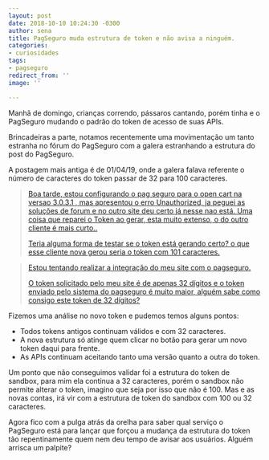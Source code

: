 ```yaml
---
layout: post
date: 2018-10-10 10:24:30 -0300
author: sena
title: PagSeguro muda estrutura de token e não avisa a ninguém.
categories:
- curiosidades
tags:
- pagseguro
redirect_from: ''
image: ''

---
```

Manhã de domingo, crianças correndo, pássaros cantando, porém tinha e o PagSeguro mudando o padrão do token de acesso de suas APIs.

Brincadeiras a parte, notamos recentemente uma movimentação um tanto estranha no fórum do PagSeguro com a galera estranhando a estrutura do post do PagSeguro.

A postagem mais antiga é de 01/04/19, onde a galera falava referente o número de caracteres do token passar de 32 para 100 caracteres.

> [Boa tarde, estou configurando o pag seguro para o open cart na versao 3.0.3.1 , mas apresentou o erro Unauthorized, ja peguei as soluções de forum e no outro site deu certo já nesse nao está. Uma coisa que reparei o Token ao gerar, esta muito extenso, o do outro cliente é mais curto..](https://comunidade.pagseguro.uol.com.br/hc/pt-br/community/posts/360029376833-Estrutura-do-Token- "Fórum PagSeguro - Estrutura do Token")
>
> [Teria alguma forma de testar se o token está gerando certo? o que esse cliente nova gerou seria o token com 101 caracteres.](https://comunidade.pagseguro.uol.com.br/hc/pt-br/community/posts/360029376833-Estrutura-do-Token- "Fórum PagSeguro - Estrutura do Token")

> [Estou tentando realizar a integração do meu site com o pagseguro.](https://comunidade.pagseguro.uol.com.br/hc/pt-br/community/posts/360028993894-Problema-com-o-Token-gerado "Fórum PagSeguro - Problema com o Token gerado")
>
> [O token solicitado pelo meu site é de apenas 32 dígitos e o token enviado pelo sistema do pagseguro é muito maior, alguém sabe como consigo este token de 32 dígitos?](https://comunidade.pagseguro.uol.com.br/hc/pt-br/community/posts/360028993894-Problema-com-o-Token-gerado "Fórum PagSeguro - Problema com o Token gerado")

Fizemos uma análise no novo token e pudemos temos alguns pontos:

* Todos tokens antigos continuam válidos e com 32 caracteres.
* A nova estrutura só atinge quem clicar no botão para gerar um novo token daqui para frente.
* As APIs continuam aceitando tanto uma versão quanto a outra do token.

Um ponto que não conseguimos validar foi a estrutura do token de sandbox, para mim ela continua a 32 caracteres, porém o sandbox não permite alterar o token, imagino que seja por isso que não é 100. Mas e as novas contas, irá vir com a estrutura de token do sandbox com 100 ou 32 caracteres.

Agora fico com a pulga atrás da orelha para saber qual serviço o PagSeguro está para lançar que forçou a mudança da estrutura do token tão repentinamente quem nem deu tempo de avisar aos usuários. Alguém arrisca um palpite?